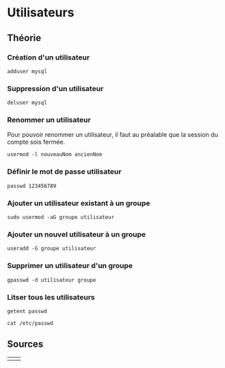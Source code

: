# Utilisateurs

## Théorie

### Création  d'un utilisateur

```text
adduser mysql
```

### Suppression d'un utilisateur

```text
deluser mysql
```

### Renommer un utilisateur

Pour pouvoir renommer un utilisateur, il faut au préalable que la session du compte sois fermée.

```text
usermod -l nouveauNom ancienNom
```

### Définir le mot de passe utilisateur

```text
passwd 123456789
```

### Ajouter un utilisateur existant à un groupe

```text
sudo usermod -aG groupe utilisateur
```

### Ajouter un nouvel utilisateur à un groupe

```text
useradd -G groupe utilisateur
```

### Supprimer un utilisateur d'un groupe

```text
gpasswd -d utilisateur groupe
```

### Litser tous les utilisateurs

```text
getent passwd

cat /etc/passwd
```

## Sources

|  |  |
| :--- | :--- |
|  |  |

